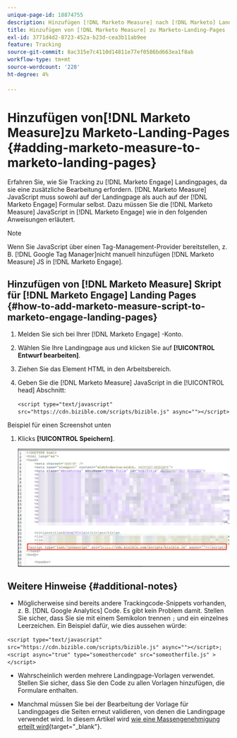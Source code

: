 ```yaml
---
unique-page-id: 18874755
description: Hinzufügen [!DNL Marketo Measure] nach [!DNL Marketo] Landing Pages - [!DNL Marketo Measure] - Produktdokumentation
title: Hinzufügen von [!DNL Marketo Measure] zu Marketo-Landing-Pages
exl-id: 3771d4d2-8723-452a-b23d-cea3b11ab9ee
feature: Tracking
source-git-commit: 8ac315e7c4110d14811e77ef0586bd663ea1f8ab
workflow-type: tm+mt
source-wordcount: '228'
ht-degree: 4%

---
```


# Hinzufügen von[!DNL Marketo Measure]zu Marketo-Landing-Pages {#adding-marketo-measure-to-marketo-landing-pages}

Erfahren Sie, wie Sie Tracking zu [!DNL Marketo Engage] Landingpages, da sie eine zusätzliche Bearbeitung erfordern. [!DNL Marketo Measure] JavaScript muss sowohl auf der Landingpage als auch auf der [!DNL Marketo Engage] Formular selbst. Dazu müssen Sie die [!DNL Marketo Measure] JavaScript in [!DNL Marketo Engage] wie in den folgenden Anweisungen erläutert.

>[!NOTE]
>
>Wenn Sie JavaScript über einen Tag-Management-Provider bereitstellen, z. B. [!DNL Google Tag Manager]nicht manuell hinzufügen [!DNL Marketo Measure] JS in [!DNL Marketo Engage].

## Hinzufügen von [!DNL Marketo Measure] Skript für [!DNL Marketo Engage] Landing Pages {#how-to-add-marketo-measure-script-to-marketo-engage-landing-pages}

1. Melden Sie sich bei Ihrer [!DNL Marketo Engage] -Konto.
1. Wählen Sie Ihre Landingpage aus und klicken Sie auf **[!UICONTROL Entwurf bearbeiten]**.
1. Ziehen Sie das Element HTML in den Arbeitsbereich.
1. Geben Sie die [!DNL Marketo Measure] JavaScript in die [!UICONTROL head] Abschnitt:

   `<script type="text/javascript" src="https://cdn.bizible.com/scripts/bizible.js" async=""></script>`

Beispiel für einen Screenshot unten

1. Klicks **[!UICONTROL Speichern]**.

   ![](assets/adding-bizible-to-marketo-landing-pages-1.png)

## Weitere Hinweise {#additional-notes}

* Möglicherweise sind bereits andere Trackingcode-Snippets vorhanden, z. B. [!DNL Google Analytics] Code. Es gibt kein Problem damit. Stellen Sie sicher, dass Sie sie mit einem Semikolon trennen `;` und ein einzelnes Leerzeichen. Ein Beispiel dafür, wie dies aussehen würde:

`<script type="text/javascript" src="https://cdn.bizible.com/scripts/bizible.js" async=""></script>; <script async="true" type="someothercode" src="someotherfile.js" ></script>`

* Wahrscheinlich werden mehrere Landingpage-Vorlagen verwendet. Stellen Sie sicher, dass Sie den Code zu allen Vorlagen hinzufügen, die Formulare enthalten.

* Manchmal müssen Sie bei der Bearbeitung der Vorlage für Landingpages die Seiten erneut validieren, von denen die Landingpage verwendet wird. In diesem Artikel wird [wie eine Massengenehmigung erteilt wird](https://experienceleague.adobe.com/docs/marketo/using/product-docs/demand-generation/landing-pages/landing-page-actions/approve-multiple-landing-pages-at-once.html){target="_blank"}.
